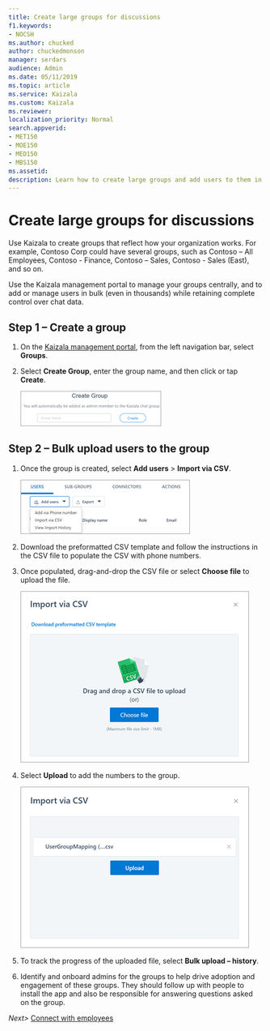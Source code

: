```yaml
---
title: Create large groups for discussions
f1.keywords:
- NOCSH
ms.author: chucked
author: chuckedmonson
manager: serdars
audience: Admin
ms.date: 05/11/2019
ms.topic: article
ms.service: Kaizala
ms.custom: Kaizala
ms.reviewer: 
localization_priority: Normal
search.appverid:
- MET150
- MOE150
- MED150
- MBS150
ms.assetid: 
description: Learn how to create large groups and add users to them in Kaizala.
---
```


# Create large groups for discussions

Use Kaizala to create groups that reflect how your organization works. For example, Contoso Corp could have several groups, such as Contoso – All Employees, Contoso - Finance, Contoso – Sales, Contoso - Sales (East), and so on.

Use the Kaizala management portal to manage your groups centrally, and to add or manage users in bulk (even in thousands) while retaining complete control over chat data. 

## Step 1 – Create a group

1. On the [Kaizala management portal](https://manage.kaiza.la), from the left navigation bar, select **Groups**.
2. Select **Create Group**, enter the group name, and then click or tap **Create**.

   ![Screenshot of Create Group window](media/create-group.png)

## Step 2 – Bulk upload users to the group 

1. Once the group is created, select **Add users** > **Import via CSV**.

   ![Screenshot of the Import vis CSV option](media/add-users-import-via-csv.png)

2. Download the preformatted CSV template and follow the instructions in the CSV file to populate the CSV with phone numbers. 
3. Once populated, drag-and-drop the CSV file or select **Choose file** to upload the file.

   ![Screenshot of Import via CSV window](media/import-via-csv-choose-file.png)

4. Select **Upload** to add the numbers to the group. 

   ![Screenshot of Import via CSV window](media/import-via-csv-upload.png)

5. To track the progress of the uploaded file, select **Bulk upload – history**.
6. Identify and onboard admins for the groups to help drive adoption and engagement of these groups. They should follow up with people to install the app and also be responsible for answering questions asked on the group.


*Next>* [Connect with employees](connect-with-employees.md)